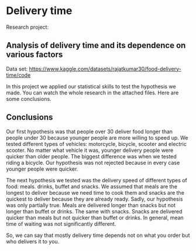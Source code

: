 # Delivery time
Research project:
## Analysis of delivery time and its dependence on various factors
Data set: https://www.kaggle.com/datasets/rajatkumar30/food-delivery-time/code

In this project we applied our statistical skills to test the hypothesis we made. You can watch the whole research in the attached files. Here are some conclusions.

## Conclusions
Our first hypothesis was that people over 30 deliver food longer than people under 30 because younger people are more willing to speed up. We tested different types of vehicles: motorcycle, bicycle, scooter and electric scooter. No matter what vehicle it was, younger delivery people were quicker than older people. The biggest difference was when we tested riding a bicycle. Our hypothesis was not rejected because in every case younger people were quicker.

The next hypothesis we tested was the delivery speed of different types of food: meals. drinks, buffet and snacks. We assumed that meals are the longest to deliver because we need time to cook them and snacks are the quickest to deliver because they are already ready. Sadly, our hypothesis was only partially true. Meals are delivered longer than snacks but not longer than buffet or drinks. The same with snacks. Snacks are delivered quicker than meals but not quicker than buffet or drinks. In general, mean time of waiting was not significantly different.

So, we can say that mostly delivery time depends not on what you order but who delivers it to you.
